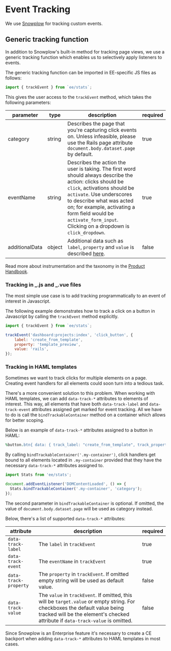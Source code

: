 # Event Tracking

We use [Snowplow] for tracking custom events.

## Generic tracking function

In addition to Snowplow's built-in method for tracking page views, we use a generic tracking function which enables us to selectively apply listeners to events.

The generic tracking function can be imported in EE-specific JS files as follows:

```javascript
import { trackEvent } from `ee/stats`;
```

This gives the user access to the `trackEvent` method, which takes the following parameters:

| parameter      | type   | description                                                                                                                                                                                                                                                                                                            | required |
| -------------- | ------ | ---------------------------------------------------------------------------------------------------------------------------------------------------------------------------------------------------------------------------------------------------------------------------------------------------------------------- | -------- |
| category       | string | Describes the page that you're capturing click events on. Unless infeasible, please use the Rails page attribute `document.body.dataset.page` by default.                                                                                                                                                              | true     |
| eventName      | string | Describes the action the user is taking. The first word should always describe the action: clicks should be `click`, activations should be `activate`. Use underscores to describe what was acted on; for example, activating a form field would be `activate_form_input`. Clicking on a dropdown is `click_dropdown`. | true     |
| additionalData | object | Additional data such as `label`, `property` and `value` is described [here][feature-instrumentation-docs].                                                                                                                                                                                                             | false    |

Read more about instrumentation and the taxonomy in the [Product Handbook][feature-instrumentation-docs].

### Tracking in _.js and _.vue files

The most simple use case is to add tracking programmatically to an event of interest in Javascript.

The following example demonstrates how to track a click on a button in Javascript by calling the `trackEvent` method explicitly.

```javascript
import { trackEvent } from `ee/stats`;

trackEvent('dashboard:projects:index', 'click_button', {
    label: 'create_from_template',
    property: 'template_preview',
    value: 'rails',
});
```

### Tracking in HAML templates

Sometimes we want to track clicks for multiple elements on a page. Creating event handlers for all elements could soon turn into a tedious task.

There's a more convenient solution to this problem. When working with HAML templates, we can add `data-track-*` attributes to elements of interest. This way, all elements that have both `data-track-label` and `data-track-event` attributes assigned get marked for event tracking. All we have to do is call the `bindTrackableContainer` method on a container which allows for better scoping.

Below is an example of `data-track-*` attributes assigned to a button in HAML:

```ruby
%button.btn{ data: { track_label: "create_from_template", track_property: "template_preview", track_event: "click_button", track_value: "my-template" } }
```

By calling `bindTrackableContainer('.my-container')`, click handlers get bound to all elements located in `.my-container` provided that they have the necessary `data-track-*` attributes assigned to.

```javascript
import Stats from 'ee/stats';

document.addEventListener('DOMContentLoaded', () => {
  Stats.bindTrackableContainer('.my-container', 'category');
});
```

The second parameter in `bindTrackableContainer` is optional. If omitted, the value of `document.body.dataset.page` will be used as category instead.

Below, there's a list of supported `data-track-*` attributes:

| attribute             | description                                                                                                                                                                                                    | required |
| --------------------- | -------------------------------------------------------------------------------------------------------------------------------------------------------------------------------------------------------------- | -------- |
| `data-track-label`    | The `label` in `trackEvent`                                                                                                                                                                                    | true     |
| `data-track-event`    | The `eventName` in `trackEvent`                                                                                                                                                                                | true     |
| `data-track-property` | The `property` in `trackEvent`. If omitted empty string will be used as default value.                                                                                                                         | false    |
| `data-track-value`    | The `value` in `trackEvent`. If omitted, this will be `target.value` or empty string. For checkboxes the default value being tracked will be the element's checked attribute if `data-track-value` is omitted. | false    |

Since Snowplow is an Enterprise feature it's necessary to create a CE backport when adding `data-track-*` attributes to HAML templates in most cases.

[snowplow]: https://github.com/snowplow/snowplow
[feature-instrumentation-docs]: https://about.gitlab.com/handbook/product/feature-instrumentation/#taxonomy
